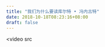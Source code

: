 ```yaml
--- 
title: "我们为什么要读库尔特 • 冯内古特" 
date: 2018-10-18T08:23:16+08:00 
draft: false 
--- 
```


<video src
<!--stackedit_data:
eyJoaXN0b3J5IjpbOTAxNDU0NjI1LC0xNzQ0NjQ4MjUyLDEwMj
AyMzgzNTcsLTI5MTUyMjAyNCwtMTk1Nzg4NjA1NSwtMTI1Nzg0
NzQxNSwyMjI3Mjc2ODFdfQ==
-->